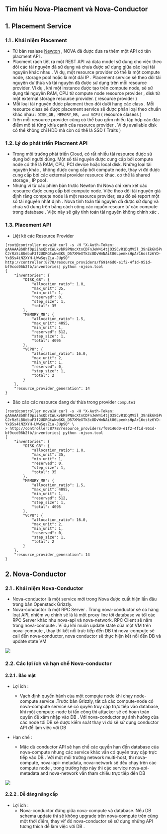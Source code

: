 

## Tìm hiểu Nova-Placment và Nova-Conductor


## 1. Placement Service


### 1.1 . Khái niệm Placement
- Từ bản realase [Newton](https://releases.openstack.org/newton/index.html) , NOVA đã được đưa ra thêm một API có tên placment API . 
- Placment  rách tiệt ra một REST API và data model sử dụng cho việc theo dõi các tài nguyên đã sử dụng và chưa được sử dụng giữa các loại tài nguyên khác nhau .  Ví dụ, một resource provider có thể là một compute node, storage pool hoặc là một dải IP . Placement  service sẽ theo dõi tài nguyên dư thừa và tài nguyên đã được sử dụng trên mỗi resource provider. Ví dụ ,  khi một instance được tạo trên compute node, sẽ sử dụng tài nguyên RAM, CPU từ compute node resource provider , disk từ một external storage resource provider.  ( resource provider ) 
- Mỗi loại tài nguyên được placment theo dõi dưới hạng các class . Mỗi resource class sẽ được placement service sẽ được phân loại theo chuẩn khác nhau : `DISK_GB, MEMORY_MB, and VCPU` ( resource clasess ) 
- Trên mỗi resource provider cũng có thể bao gồm nhiều tập hợp các đặc điểm mô tả từng khía cạnh của resource provider . Ví dụ available disk có thể không chỉ HDD mà còn có thể là SSD ( Traits )


### 1.2. Lý do phát triển Placment API 

- Trong môi trường phát triển Cloud, có rất nhiều tài resource được sử dụng bởi người dùng. Một số tài nguyên được cung cấp bởi compute node có thể là RAM, CPU, PCI device hoặc local disk. Những loại tài nguyên khác , không được cung cấp bởi compute node, thay vì đó được cung cấp bởi các external provider resource khác. có thể là shared storage , IP pool .
- Nhưng vì từ các phiên bản trước Newton thì Nova chỉ xem xét các resource được cung cấp bởi compute node. Việc theo dõi tài nguyên giả định rằng compute node là một resource provider, sau đó sẽ report một số tài nguyên nhất định . Nova tính toán tài nguyên đã được sử dụng và chưa sử dụng trên bằng cách cộng các nguồn resoure từ các compute trong database . Việc này sẽ gây tính toán tài nguyên không chính xác  . 


### 1.3. Placement API 


- Liệt kê các Resource Provider

```
[root@controller nova]# curl -s -H "X-Auth-Token: gAAAAABb8hf0piihsQbrCWLkvbR9PNmcXtnCDFnJeW4i4tjO3SCvR1DqMV5l_39nEkGH5PurtqHMO7FYmZ0p-CJrRzSLBUebuF3f2UDRGtwNw3KU_D57XMeXTk3c8DvWmNAit06LpemksHpAr16ostz6YD-YxBSs4iN2XYH-LWwSqsZia-JUp9Q" http://controller:8778/resource_providers/f69146d0-e1f2-4f1d-951d-bf9ccd06b2fb/inventories| python -mjson.tool
{
    "inventories": {
        "DISK_GB": {
            "allocation_ratio": 1.0,
            "max_unit": 35,
            "min_unit": 1,
            "reserved": 0,
            "step_size": 1,
            "total": 35
        },
        "MEMORY_MB": {
            "allocation_ratio": 1.5,
            "max_unit": 4095,
            "min_unit": 1,
            "reserved": 512,
            "step_size": 1,
            "total": 4095
        },
        "VCPU": {
            "allocation_ratio": 16.0,
            "max_unit": 2,
            "min_unit": 1,
            "reserved": 0,
            "step_size": 1,
            "total": 2
        }
    },
    "resource_provider_generation": 14
}

```

- Báo cáo các resource đang dư thừa trong provider `compute1`
```
[root@controller nova]# curl -s -H "X-Auth-Token: gAAAAABb8hf0piihsQbrCWLkvbR9PNmcXtnCDFnJeW4i4tjO3SCvR1DqMV5l_39nEkGH5PurtqHMO7FYmZ0p-CJrRzSLBUebuF3f2UDRGtwNw3KU_D57XMeXTk3c8DvWmNAit06LpemksHpAr16ostz6YD-YxBSs4iN2XYH-LWwSqsZia-JUp9Q" \
> http://controller:8778/resource_providers/f69146d0-e1f2-4f1d-951d-bf9ccd06b2fb/inventories| python -mjson.tool
{
    "inventories": {
        "DISK_GB": {
            "allocation_ratio": 1.0,
            "max_unit": 35,
            "min_unit": 1,
            "reserved": 0,
            "step_size": 1,
            "total": 35
        },
        "MEMORY_MB": {
            "allocation_ratio": 1.5,
            "max_unit": 4095,
            "min_unit": 1,
            "reserved": 512,
            "step_size": 1,
            "total": 4095
        },
        "VCPU": {
            "allocation_ratio": 16.0,
            "max_unit": 2,
            "min_unit": 1,
            "reserved": 0,
            "step_size": 1,
            "total": 2
        }
    },
    "resource_provider_generation": 14
}
```


## 2. Nova-Conductor


### 2.1 . Khái niệm Nova-Conductor

- Nova-conductor là một service mới trong Nova được xuất hiện lần đâu trong bản Openstack Grizzly. 
- Nova-conductor là một RPC Server . Trong nova-conductor sẽ có hàng loạt API, nhiệm vụ chính sẽ là là một proxy line tới database và tới các RPC Server khác như nova-api và nova-network. RPC Client sẽ nằm trong nova-compute . Ví dụ khi muốn update state của một VM trên nova-compute , thay thì kết nối trực tiếp đến DB thì nova-compute sẽ call đến nova-conductor, nova conductor sẽ thực hiện kết nối đến DB và update state VM

![](https://image.slidesharecdn.com/austinsummit-oslo-160427202022/95/troubleshooting-common-oslomessaging-and-rabbitmq-issues-6-638.jpg?cb=1461788550)

### 2.2. Các lợi ích và hạn chế Nova-conductor

#### 2.2.1 . Bảo mật 

- Lợi ích :
	- Vạch định quyền hành của một compute node khi chạy node-compute service .Trước bản Grizzly, tất cả các compute-node có nova-compute service sẽ có quyền truy cập trực tiếp vào database, khi một compute-node bị tấn công thì attacker sẽ có hoàn toàn quyền để xâm nhập vào DB .  Với nova-conductor sự ảnh hưởng của các node tới DB sẽ được kiểm soát thay vì đó sẽ sử dụng conductor API để làm việc với DB

- Hạn chế :
	- Mặc dù conductor API sẽ hạn chế các quyền hạn đến database  của nova-compute nhưng các service khác vẫn có quyền truy cập trực tiếp vào DB . Với một môi trường network multi-host, thì nova-compute, nova-api- metadata, nova-network sẽ đều chạy trên các compute node , trong trường hợp này thì các service nova-api-metadata and nova-network vẫn tham chiếu trực tiếp đến DB

![](https://docs.openstack.org/security-guide/_images/novaconductor.png)

#### 2.2.2 . Dễ dàng nâng cấp

- Lợi ích :
	- Nova-conductor đứng giữa nova-compute và database.  Nếu DB schema update thì sẽ không upgrade trên nova-compute trên cùng một thời điểm, thay vif đó nova-conductor sẽ sử dụng những API tương thích để làm việc với DB .


